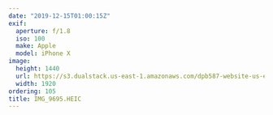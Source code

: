 ```yaml
---
date: "2019-12-15T01:00:15Z"
exif:
  aperture: f/1.8
  iso: 100
  make: Apple
  model: iPhone X
image:
  height: 1440
  url: https://s3.dualstack.us-east-1.amazonaws.com/dpb587-website-us-east-1/asset/gallery/2019-south-america/95bff6c1-76de-813e-0ba5-c0cbdaa1d536~1920.jpg
  width: 1920
ordering: 105
title: IMG_9695.HEIC
---
```

